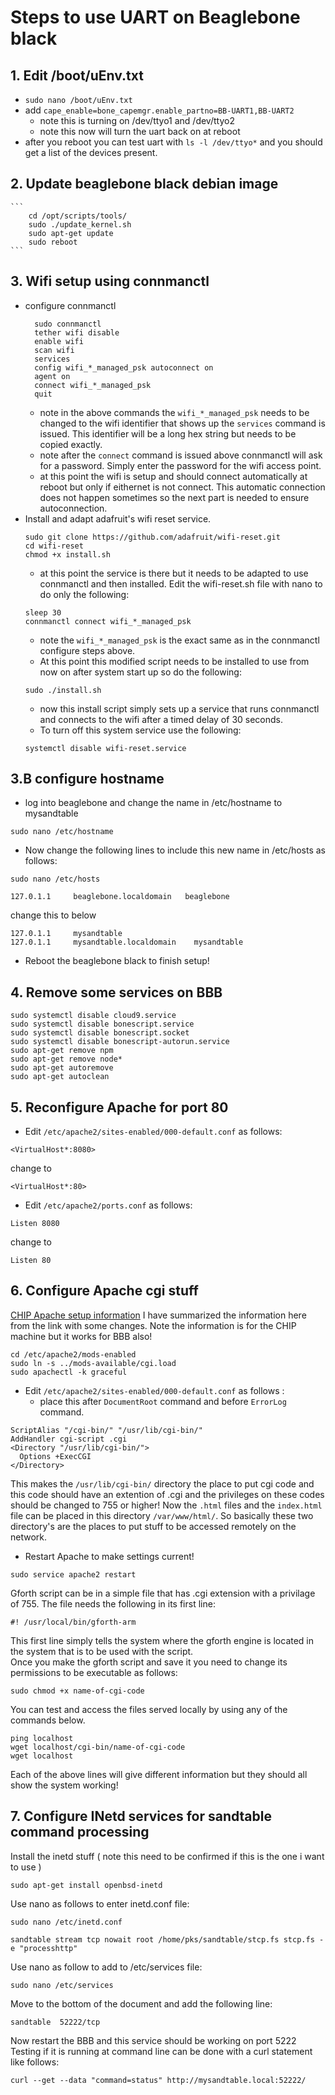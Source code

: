 # Steps to use UART on Beaglebone black
## 1. Edit /boot/uEnv.txt
  * `sudo nano /boot/uEnv.txt `
  * add `cape_enable=bone_capemgr.enable_partno=BB-UART1,BB-UART2`
    * note this is turning on /dev/ttyo1 and /dev/ttyo2
    * note this now will turn the uart back on at reboot
  * after you reboot you can test uart with `ls -l /dev/ttyo*` and you should get a list of the devices present.

## 2. Update beaglebone black debian image  
    ```
        cd /opt/scripts/tools/
        sudo ./update_kernel.sh
        sudo apt-get update
        sudo reboot
    ```
## 3. Wifi setup using connmanctl
  * configure connmanctl
    ```
      sudo connmanctl
      tether wifi disable
      enable wifi
      scan wifi
      services
      config wifi_*_managed_psk autoconnect on
      agent on
      connect wifi_*_managed_psk
      quit       
    ```
      * note in the above commands the `wifi_*_managed_psk` needs to be changed to the wifi identifier that shows up the `services` command is issued.  This identifier will be a long hex string but needs to be copied exactly.
      * note after the `connect` command is issued above connmanctl will ask for a password.  Simply enter the password for the wifi access point.
      * at this point the wifi is setup and should connect automatically at reboot but only if eithernet is not connect.  This automatic connection does not happen sometimes so the next part is needed to ensure autoconnection.
  * Install and adapt adafruit's wifi reset service.
    ```
    sudo git clone https://github.com/adafruit/wifi-reset.git
    cd wifi-reset
    chmod +x install.sh
    ```
    * at this point the service is there but it needs to be adapted to use connmanctl and then installed.  Edit the wifi-reset.sh file with nano to do only the following:
    ```
    sleep 30
    connmanctl connect wifi_*_managed_psk
    ```
    * note the `wifi_*_managed_psk` is the exact same as in the connmanctl configure steps above.
    * At this point this modified script needs to be installed to use from now on after system start up so do the following:
    ```
    sudo ./install.sh
    ```
    * now this install script simply sets up a service that runs connmanctl and connects to the wifi after a timed delay of 30 seconds.  
    * To turn off this system service use the following:
    ```
    systemctl disable wifi-reset.service
    ```
## 3.B configure hostname
  * log into beaglebone and change the name in /etc/hostname to mysandtable
  ```
  sudo nano /etc/hostname
  ```
  * Now change the following lines to include this new name in /etc/hosts as follows:
  ```
  sudo nano /etc/hosts
  ```
  ```
  127.0.1.1     beaglebone.localdomain   beaglebone
  ```
  change this to below
  ```
  127.0.1.1     mysandtable
  127.0.1.1     mysandtable.localdomain    mysandtable
  ```
  * Reboot the beaglebone black to finish setup!
## 4. Remove some services on BBB
  ```
  sudo systemctl disable cloud9.service
  sudo systemctl disable bonescript.service
  sudo systemctl disable bonescript.socket
  sudo systemctl disable bonescript-autorun.service
  sudo apt-get remove npm
  sudo apt-get remove node*
  sudo apt-get autoremove
  sudo apt-get autoclean
  ```
## 5. Reconfigure Apache for port 80
  * Edit `/etc/apache2/sites-enabled/000-default.conf` as follows:
  ```
  <VirtualHost*:8080>
  ```
  change to
  ```
  <VirtualHost*:80>
  ```
  * Edit `/etc/apache2/ports.conf` as follows:
  ```
  Listen 8080
  ```
  change to
  ```
  Listen 80
  ```

## 6. Configure Apache cgi stuff

[CHIP Apache setup information](http://www.chip-community.org/index.php/CGI_program_on_CHIP)
I have summarized the information here from the link with some changes. Note the information is for the CHIP machine but it works for BBB also!  

```
cd /etc/apache2/mods-enabled
sudo ln -s ../mods-available/cgi.load
sudo apachectl -k graceful
```
* Edit `/etc/apache2/sites-enabled/000-default.conf` as follows :
   * place this after `DocumentRoot` command and before `ErrorLog` command.
```
ScriptAlias "/cgi-bin/" "/usr/lib/cgi-bin/"
AddHandler cgi-script .cgi
<Directory "/usr/lib/cgi-bin/">
  Options +ExecCGI
</Directory>
```

This makes the `/usr/lib/cgi-bin/` directory the place to put cgi code and this code should have an extention of .cgi and the privileges on these codes should be changed to 755 or higher!
Now the `.html` files and the `index.html` file can be placed in this directory `/var/www/html/`.
So basically these two directory's are the places to put stuff to be accessed remotely on the network.

* Restart Apache to make settings current!
```
sudo service apache2 restart
```

Gforth script can be in a simple file that has .cgi extension with a privilage of 755.  The file needs the following in its first line:

```
#! /usr/local/bin/gforth-arm
```

This first line simply tells the system where the gforth engine is located in the system that is to be used with the script.  
Once you make the gforth script and save it you need to change its permissions to be executable as follows:

```
sudo chmod +x name-of-cgi-code
```

You can test and access the files served locally by using any of the commands below.

```
ping localhost
wget localhost/cgi-bin/name-of-cgi-code
wget localhost
```

Each of the above lines will give different information but they should all show the system working!

## 7. Configure INetd services for sandtable command processing
Install the inetd stuff ( note this need to be confirmed if this is the one i want to use )
```
sudo apt-get install openbsd-inetd
```
Use nano as follows to enter inetd.conf file:
```
sudo nano /etc/inetd.conf
```
```
sandtable stream tcp nowait root /home/pks/sandtable/stcp.fs stcp.fs -e "processhttp"
```

Use nano as follow to add to /etc/services file:
```
sudo nano /etc/services
```
Move to the bottom of the document and add the following line:
```
sandtable  52222/tcp
```
Now restart the BBB and this service should be working on port 5222
Testing if it is running at command line can be done with a curl statement like follows:
```
curl --get --data "command=status" http://mysandtable.local:52222/
```
